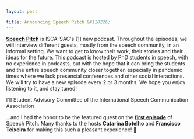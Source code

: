 ```yaml
---
layout: post

title: Announcing Speech Pitch &#128226;
---
```


<strong><a href="https://anchor.fm/isca-sac" target="_blank" rel="noopener">Speech Pitch</a></strong>
is ISCA-SAC's <a href="#section1">[1]</a> new podcast. 
Throughout the episodes, we will interview different guests, mostly from the speech community, in an informal setting. 
We want to get to know their work, their stories and their ideas for the future.
This podcast is hosted by PhD students in speech, with no experience in podcasts, 
but with the hope that it can bring the students and the entire speech community closer together, 
especially in pandemic times where we lack presencial conferences and other social interactions. 
We will try to have a new episode every 2 or 3 months. We hope you enjoy listening to it, and stay tuned!

<p id="section1">[1] Student Advisory Committee of the International Speech Communication Association</p>


...and I had the honor to be the featured guest on the
<strong><a href="https://anchor.fm/isca-sac/episodes/1-Speech-Pitch-Iona-Gessinger-eufetc" target="_blank" rel="noopener">first episode</a></strong>
of Speech Pitch.
Many thanks to the hosts <strong>Catarina Botelho</strong> and <strong>Francisco Teixeira</strong> for making this such a pleasant experience! &#128079; 


